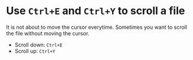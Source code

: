 # Use `Ctrl+E` and `Ctrl+Y` to scroll a file

It is not about to move the cursor everytime. Sometimes you want to
scroll the file without moving the cursor.

- Scroll down: `Ctrl+E`
- Scroll up: `Ctrl+Y`
